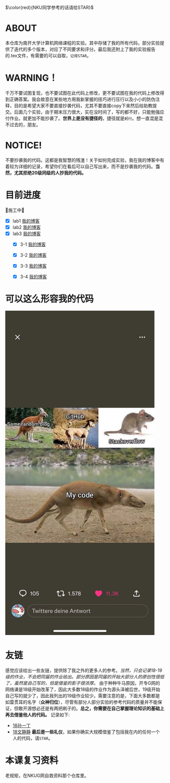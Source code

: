 $\color{red}{NKU同学参考的话请给STAR}$
# ABOUT
本仓库为南开大学计算机网络课程的实验。其中存储了我的所有代码，部分实验提供了迭代的多个版本，对应了不同要求和评分。最后我还附上了我的实验报告的.tex文件，有需要的可以自取，`记得STAR`。

# WARNING！
千万不要试图复现，也不要试图在此代码上修改，更不要试图在我的代码上修改得到正确答案。我会故意在某些地方用我新掌握的技巧进行压行以及小小的防伪注释，目的是希望大家不要直接抄袭代码，尤其不要直接copy下来然后给助教提交。后面几个实验，由于期末压力很大，实在没时间了，写的都不好，只能勉强应付作业。就更加不能抄袭了。**世界上是没有捷径的**，捷径就是`躬行`。想一直混是混不过去的，朋友。

# NOTICE!
不要抄袭我的代码。这都是我智慧的残渣！关于如何完成实验，我在我的博客中有着较为详细的记录，希望你们在看后可以自己写出来，而不是抄袭我的代码。**当然，尤其拒绝20级同级的人抄我的代码。**

# 目前进度
🚧施工中🚧
+ [x] lab1 [我的博客](https://tephrocactushc.github.io/post/16eec244.html)
+ [x] lab2 [我的博客](https://tephrocactushc.github.io/post/8fe793fe.html)
+ [x] lab3 [我的博客](https://tephrocactushc.github.io/post/f8e0a368.html)
  + [x] 3-1 [我的博客](https://tephrocactushc.github.io/post/d2d6a337.html)
  + [x] 3-2 [我的博客](https://tephrocactushc.github.io/post/4bdff28d.html)
  + [x] 3-3 [我的博客](https://tephrocactushc.github.io/post/3cd8c21b.html)
  + [x] 3-4 [我的博客](https://tephrocactushc.github.io/post/a2bc57b8.html)


# 可以这么形容我的代码
![mycodelike](https://raw.githubusercontent.com/TephrocactusHC/mybolgimg/master/aboutmycode(1).jpg)

# 友链
感觉应该给出一些友链，提供除了我之外的更多人的参考。*当然，只会记录18-19级的作业，不会把同届的作业给出。部分原因是同届的开始大部分人的原创性很低了，虽然是自己写的，但是借鉴的影子很浓厚。*
由于种种牛马原因，开专G网的网络课是18级开始改革了，因此大多数18级的作业作为源头泽被后世，19级开始自己写的就少了，因此我列出的19级作业较少。需要注意的是，下面大多数都是如雷贯耳的名字（**众神归位**），尽管有部分人部分实验的参考代码的质量并不能保证，但敢开源想必还是有两把刷子的。**总之，你需要在自己掌握理论知识的基础上再去借鉴他人的代码。**
记录如下:
- [18孙一丁](https://github.com/Emanual20/Computer-Network-lab3)
- [18文静静](https://github.com/king-wk/Compute_Network)
**最后是一些礼仪**，如果你确实大规模借鉴了包括我在内的任何一个人的代码，请`STAR`。

# 本课复习资料
老规矩，在NKUG网自救资料那个仓库里。
